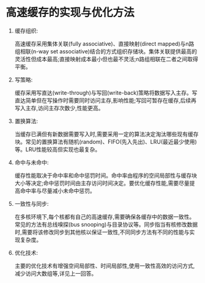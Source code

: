 # 高速缓存的实现与优化方法

1. 缓存组织:

   高速缓存采用集体关联(fully associative)、直接映射(direct mapped)与n路组相联(n-way set associative)结合的方式组织存储块。集体关联提供最高的灵活性但成本最高;直接映射成本最小但也最不灵活;n路组相联在二者之间取得平衡。

2. 写策略:

   缓存采用写直达(write-through)与写回(write-back)策略将数据写入主存。写直达简单但在写操作时需要同时访问主存,影响性能;写回可暂存在缓存,后续再写入主存,访问主存次数少,性能更高。

3. 置换算法: 

   当缓存已满但有新数据需要写入时,需要采用一定的算法决定淘汰哪些现有缓存块。常见的置换算法有随机(random)、FIFO(先入先出)、LRU(最近最少使用)等。LRU性能较高但实现也最复杂。

4. 命中与未命中:

   缓存性能取决于命中率和命中惩罚时间。命中率由程序的空间局部性与缓存块大小等决定;命中惩罚时间由主存访问时间决定。要优化缓存性能,需要尽量提高命中率与尽量减小未命中惩罚。

5. 一致性与同步:

   在多核环境下,每个核都有自己的高速缓存,需要确保各缓存中的数据一致性。常见的方法有总线嗅探(bus snooping)与目录协议等。同步指当有核修改数据时,需要将该修改同步到其他核以保证一致性,不同同步方法有不同的性能与实现复杂度。

6. 优化技术:

   主要的优化技术有增强空间局部性、时间局部性,使用一致性高效的访问方式,减少访问大数组等,详见上一回答。